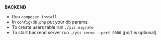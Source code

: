 **BACKEND**

- Run `composer install`
- In `config/db.php` put your db params.
- To create users table run `./yii migrate`
- To start backend server run `./yii serve --port 8080` [port is optional] 
